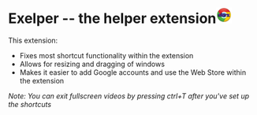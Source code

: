 <h1>Exelper -- the helper extension<img src="./icon.png" width="32px" height="32px"></img></h1>
This extension:

- Fixes most shortcut functionality within the extension
- Allows for resizing and dragging of windows
- Makes it easier to add Google accounts and use the Web Store within the extension

*Note: You can exit fullscreen videos by pressing ctrl+T after you've set up the shortcuts*
